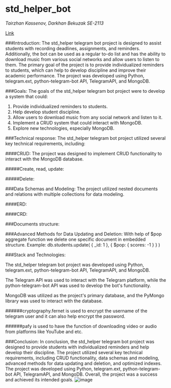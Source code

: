 # std_helper_bot
<i> Tairzhan Kassenov, Darkhan Bekuzak
SE-2113 </i>

[Link](https://t.me/std_helper_01_bot)

###Introduction:
 The std_helper telegram bot project is designed to assist students with recording deadlines, assignments, and reminders. Additionally, the bot can be used as a regular to-do list and has the ability to download music from various social networks and allow users to listen to them. The primary goal of the project is to provide individualized reminders to students, which can help to develop discipline and improve their academic performance. The project was developed using Python, telegram.ext, python-telegram-bot API, TelegramAPI, and MongoDB.


###Goals:
The goals of the std_helper telegram bot project were to develop a system that could:
1.	Provide individualized reminders to students.
2.	Help develop student discipline.
3.	Allow users to download music from any social network and listen to it.
4.	Implement a CRUD system that could interact with MongoDB.
5.	Explore new technologies, especially MongoDB.


###Technical response:
The std_helper telegram bot project utilized several key technical requirements, including:

####CRUD:
 The project was designed to implement CRUD functionality to interact with the MongoDB database.

#####Create, read, update:
 

#####Delete:
 

###Data Schemas and Modeling:
The project utilized nested documents and relations with multiple collections for data modeling.

####ERD:
 

####CRD:
 

###Documents structure:



###Advanced Methods for Data Updating and Deletion:
With help of $pop aggregate function we delete one specific document in embedded structure. Example:
db.students.update( { _id: 1 }, { $pop: { scores: -1 } } )


###Stack and Technologies:

The std_helper telegram bot project was developed using Python, telegram.ext, python-telegram-bot API, TelegramAPI, and MongoDB. 

The Telegram API was used to interact with the Telegram platform, while the
 python-telegram-bot API was used to develop the bot's functionality. 

MongoDB was utilized as the project's primary database, and the 
PyMongo library was used to interact with the database.

######cryptography.fernet is used to encrypt the username of the telegram user and it can also help encrypt the password.

######pafy is used to have the function of downloading video or audio from platforms like YouTube and etc.


###Conclusion:
In conclusion, the std_helper telegram bot project was designed to provide students with individualized reminders and help develop their discipline. The project utilized several key technical requirements, including CRUD functionality, data schemas and modeling, advanced methods for data updating and deletion, and optimized indexes. The project was developed using Python, telegram.ext, python-telegram-bot API, TelegramAPI, and MongoDB. Overall, the project was a success and achieved its intended goals.
![image](https://user-images.githubusercontent.com/94629077/220839161-49a596d0-a118-40ee-aa8a-52c092187eaf.png)
